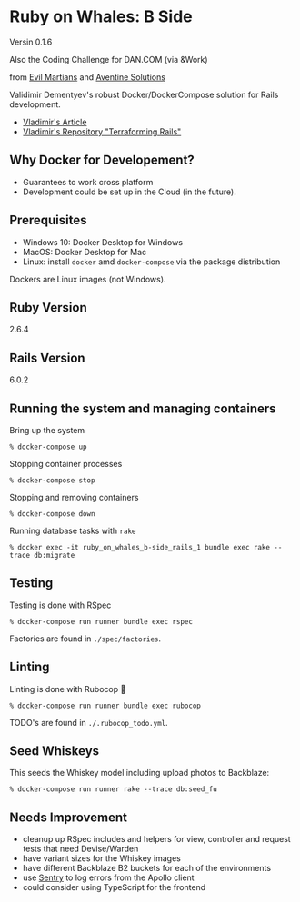 # Ruby on Whales: B Side
Versin 0.1.6

Also the Coding Challenge for DAN.COM (via &Work)

from [Evil Martians](https://evilmartians.com/chronicles) and [Aventine Solutions](https://aventine.solutions/)


Validimir Dementyev's robust Docker/DockerCompose solution for Rails development.

* [Vladimir's Article](https://evilmartians.com/chronicles/ruby-on-whales-docker-for-ruby-rails-development)
* [Vladimir's Repository "Terraforming Rails"](https://github.com/evilmartians/terraforming-rails)

## Why Docker for Developement?
* Guarantees to work cross platform
* Development could be set up in the Cloud (in the future).

## Prerequisites
* Windows 10: Docker Desktop for Windows
* MacOS: Docker Desktop for Mac
* Linux: install `docker` amd `docker-compose` via the package distribution

Dockers are Linux images (not Windows).

## Ruby Version
2.6.4

## Rails Version
6.0.2

## Running the system and managing containers

Bring up the system
```shell
% docker-compose up
```
Stopping container processes
```shell
% docker-compose stop
```
Stopping and removing containers
```shell
% docker-compose down
```
Running database tasks with `rake`
```shell
% docker exec -it ruby_on_whales_b-side_rails_1 bundle exec rake --trace db:migrate
```

## Testing
Testing is done with RSpec
```shell
% docker-compose run runner bundle exec rspec
```
Factories are found in `./spec/factories`.

## Linting
Linting is done with Rubocop :cop:
```shell
% docker-compose run runner bundle exec rubocop
```
TODO's are found in `./.rubocop_todo.yml`.

## Seed Whiskeys
This seeds the Whiskey model including upload photos to Backblaze: 
```shell
% docker-compose run runner rake --trace db:seed_fu
```

## Needs Improvement
* cleanup up RSpec includes and helpers for view, controller and request tests that need Devise/Warden
* have variant sizes for the Whiskey images
* have different Backblaze B2 buckets for each of the environments
* use [Sentry](https://sentry.io) to log errors from the Apollo client
* could consider using TypeScript for the frontend

